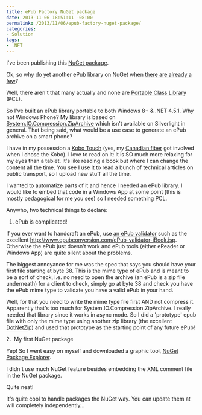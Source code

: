```yaml
---
title: ePub Factory NuGet package
date: 2013-11-06 18:51:11 -08:00
permalink: /2013/11/06/epub-factory-nuget-package/
categories:
- Solution
tags:
- .NET
---
```

I've been publishing this <a href="https://www.nuget.org/packages/EPubFactory/">NuGet package</a>.

Ok, so why do yet another ePub library on NuGet when <a href="https://www.nuget.org/packages?q=epub">there are already a few</a>?

Well, there aren't that many actually and none are <a href="http://msdn.microsoft.com/en-us/library/vstudio/gg597391(v=vs.100).aspx">Portable Class Library</a> (PCL).

So I've built an ePub library portable to both Windows 8+ &amp; .NET 4.5.1. Why not Windows Phone? My library is based on <a href="http://msdn.microsoft.com/en-us/library/system.io.compression.ziparchive%28v=vs.110%29.aspx">System.IO.Compression.ZipArchive</a> which isn't available on Silverlight in general. That being said, what would be a use case to generate an ePub archive on a smart phone?

I have in my possession a <a href="http://www.kobo.com/kobotouch">Kobo Touch</a> (yes, my <a href="http://en.wikipedia.org/wiki/Kobo_Inc.">Canadian fiber</a> got involved when I chose the Kobo). I love to read on it: it is SO much more relaxing for my eyes than a tablet. It's like reading a book but where I can change the content all the time. You see I use it to read a bunch of technical articles on public transport, so I upload new stuff all the time.

I wanted to automatize parts of it and hence I needed an ePub library. I would like to embed that code in a Windows App at some point (this is mostly pedagogical for me you see) so I needed something PCL.

Anywho, two technical things to declare:

1. ePub is complicated!

If you ever want to handcraft an ePub, use <a href="http://stackoverflow.com/questions/19577112/how-to-debug-epub">an ePub validator</a> such as the excellent <a href="http://www.epubconversion.com/ePub-validator-iBook.jsp">http://www.epubconversion.com/ePub-validator-iBook.jsp</a>. Otherwise the ePub just doesn't work and ePub tools (either eReader or Windows App) are quite silent about the problems.

The biggest annoyance for me was the spec that says you should have your first file starting at byte 38. This is the mime type of ePub and is meant to be a sort of check, i.e. no need to open the archive (an ePub is a zip file underneath) for a client to check, simply go at byte 38 and check you have the ePub mime type to validate you have a valid ePub in your hand.

Well, for that you need to write the mime type file first AND not compress it. Apparently that's too much for System.IO.Compression.ZipArchive. I really needed that library since it works in async mode. So I did a 'prototype' epub file with only the mime type using another zip library (the excellent <a href="https://www.nuget.org/packages/DotNetZip/">DotNetZip</a>) and used that prototype as the starting point of any future ePub!

2.  My first NuGet package

Yep! So I went easy on myself and downloaded a graphic tool, <a href="https://npe.codeplex.com/">NuGet Package Explorer</a>.

I didn't use much NuGet feature besides embedding the XML comment file in the NuGet package.

Quite neat!

It's quite cool to handle packages the NuGet way. You can update them at will completely independently…